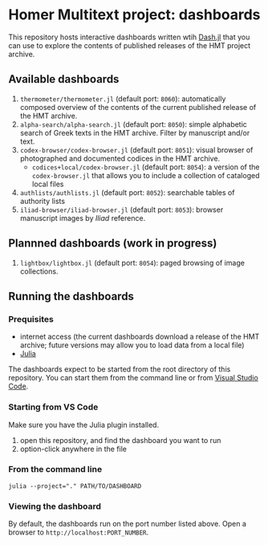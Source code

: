 # Homer Multitext project: dashboards

This repository hosts interactive dashboards written wtih [Dash.jl](https://dash.plotly.com/julia) that you can use to explore the contents of published releases of the HMT project archive.  

## Available dashboards

1. `thermometer/thermometer.jl` (default port: `8060`):  automatically composed overview of the contents of the current published release of the HMT archive.
1. `alpha-search/alpha-search.jl` (default port: `8050`):  simple alphabetic search of Greek texts in the HMT archive.  Filter by manuscript and/or text.
1. `codex-browser/codex-browser.jl` (default port: `8051`): visual browser of photographed and documented codices in the HMT archive.
    - `codices+local/codex-browser.jl` (default port: `8054`): a version of the `codex-browser.jl` that allows you to include a collection of cataloged local files
1. `authlists/authlists.jl` (default port: `8052`):  searchable tables of authority lists
1. `iliad-browser/iliad-browser.jl` (default port: `8053`): browser manuscript images by *Iliad* reference.


## Plannned dashboards (work in progress)

1. `lightbox/lightbox.jl` (default port: `8054`): paged browsing of image collections.


## Running the dashboards

### Prequisites

- internet access (the current dashboards download a release of the HMT archive; future versions may allow you to load data from a local file)
- [Julia](https://julialang.org)


The dashboards expect to be started from the root directory of this repository.  You can start them from the command line or from [Visual Studio Code](https://code.visualstudio.com).

### Starting from VS Code

Make sure you have the Julia plugin installed.

1. open this repository, and find the dashboard you want to run
2. option-click anywhere in the file


### From the command line

`julia --project="." PATH/TO/DASHBOARD`

### Viewing the dashboard

By default, the dashboards run on the port number listed above.  Open a browser to `http://localhost:PORT_NUMBER`.
